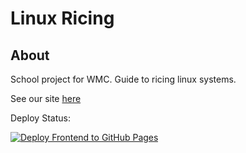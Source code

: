 # Linux Ricing

## About

School project for WMC. Guide to ricing linux systems.

See our site [here](./src)

Deploy Status:

[![Deploy Frontend to GitHub Pages](https://github.com/Julian-Mostbauer/LinuxRicingGuide/actions/workflows/deploy-frontend.yml/badge.svg?branch=master)](https://github.com/Julian-Mostbauer/LinuxRicingGuide/actions/workflows/deploy-frontend.yml)

